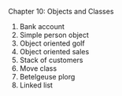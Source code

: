 Chapter 10: Objects and Classes
1. Bank account
2. Simple person object
3. Object oriented golf
4. Object oriented sales
5. Stack of customers
6. Move class
7. Betelgeuse plorg
8. Linked list
